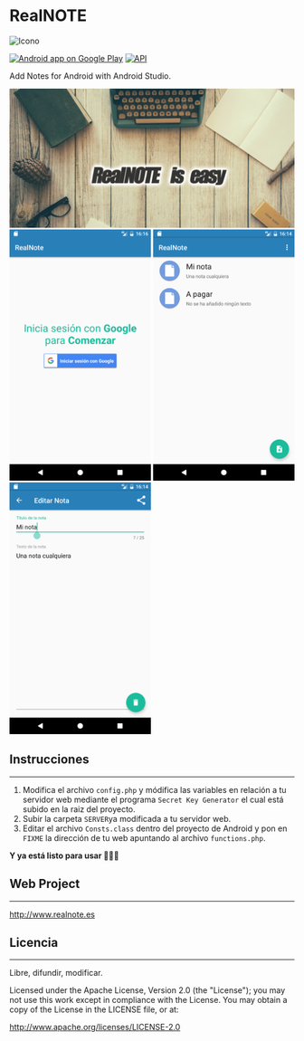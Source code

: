 # RealNOTE
 ![Icono](App/app/src/main/res/drawable-xxhdpi/ic_launcher.png)

[![Android app on Google Play](https://developer.android.com/images/brand/en_app_rgb_wo_60.png)](https://play.google.com/store/apps/details?id=realnote.designconcept.cloud)  [![API](https://img.shields.io/badge/API-15%2B-brightgreen.svg?style=flat)](https://android-arsenal.com/api?level=15)

  Add Notes for Android with Android Studio.

<center><img alt="screenshot" src="screenshot4.png?raw=true" width="750" /></center>

 <img alt="screenshot" src="screenshot.png?raw=true" width="250px" />
 <img alt="screenshot" src="screenshot2.png?raw=true" width="250px" />
 <img alt="screenshot" src="screenshot3.png?raw=true" width="250px" />

## Instrucciones
---------
1. Modifica el archivo `config.php` y módifica las variables en relación a tu servidor web mediante el programa `Secret Key Generator` el cual está subido en la raiz del proyecto.
2. Subir la carpeta `SERVER`ya modificada a tu servidor web.
3. Editar el archivo `Consts.class` dentro del proyecto de Android y pon en `FIXME` la dirección de tu web apuntando al archivo `functions.php`.

**Y ya está listo para usar :tada::tada::tada:**


## Web Project
---------

http://www.realnote.es


## Licencia
-------

Libre, difundir, modificar.

Licensed under the Apache License, Version 2.0 (the "License"); you may not use this work except in compliance with the License. You may obtain a copy of the License in the LICENSE file, or at:

http://www.apache.org/licenses/LICENSE-2.0
